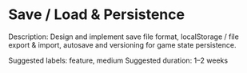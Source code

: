 # Save / Load & Persistence

Description: Design and implement save file format, localStorage / file export & import, autosave and versioning for game state persistence.

Suggested labels: feature, medium
Suggested duration: 1–2 weeks